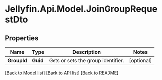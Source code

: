 
# Jellyfin.Api.Model.JoinGroupRequestDto

## Properties

Name | Type | Description | Notes
------------ | ------------- | ------------- | -------------
**GroupId** | **Guid** | Gets or sets the group identifier. | [optional] 

[[Back to Model list]](../README.md#documentation-for-models)
[[Back to API list]](../README.md#documentation-for-api-endpoints)
[[Back to README]](../README.md)

